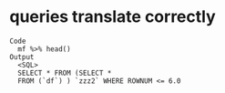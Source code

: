 # queries translate correctly

    Code
      mf %>% head()
    Output
      <SQL>
      SELECT * FROM (SELECT *
      FROM (`df`) ) `zzz2` WHERE ROWNUM <= 6.0

